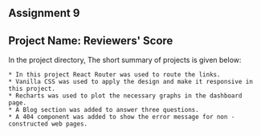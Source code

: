 ## Assignment 9
## Project Name: Reviewers' Score

In the project directory, The short summary of projects is given below:

    * In this project React Router was used to route the links.
    * Vanilla CSS was used to apply the design and make it responsive in this project.
    * Recharts was used to plot the necessary graphs in the dashboard page.
    * A Blog section was added to answer three questions. 
    * A 404 component was added to show the error message for non -constructed web pages.



